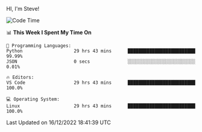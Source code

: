 HI, I'm Steve!
<!--START_SECTION:waka-->
![Code Time](http://img.shields.io/badge/Code%20Time-236%20hrs%2023%20mins-blue)

📊 **This Week I Spent My Time On** 

```text
💬 Programming Languages: 
Python                   29 hrs 43 mins      █████████████████████████   99.99% 
JSON                     0 secs              ░░░░░░░░░░░░░░░░░░░░░░░░░   0.01%

🔥 Editors: 
VS Code                  29 hrs 43 mins      █████████████████████████   100.0%

💻 Operating System: 
Linux                    29 hrs 43 mins      █████████████████████████   100.0%

```


 Last Updated on 16/12/2022 18:41:39 UTC
<!--END_SECTION:waka-->
